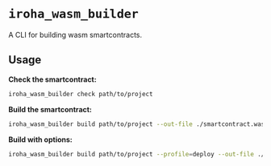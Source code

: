 # `iroha_wasm_builder`

A CLI for building wasm smartcontracts.

## Usage

**Check the smartcontract:**

```bash
iroha_wasm_builder check path/to/project
```

**Build the smartcontract:**

```bash
iroha_wasm_builder build path/to/project --out-file ./smartcontract.wasm
```

**Build with options:**

```bash
iroha_wasm_builder build path/to/project --profile=deploy --out-file ./smartcontract.wasm
```
